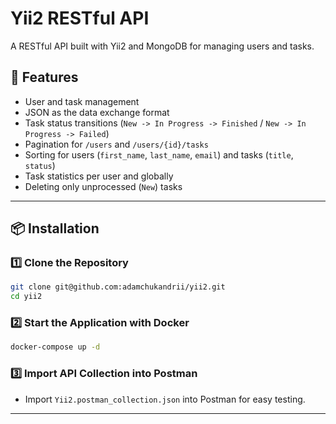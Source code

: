 # Yii2 RESTful API

A RESTful API built with Yii2 and MongoDB for managing users and tasks.

## 🚀 Features
- User and task management
- JSON as the data exchange format
- Task status transitions (`New -> In Progress -> Finished` / `New -> In Progress -> Failed`)
- Pagination for `/users` and `/users/{id}/tasks`
- Sorting for users (`first_name`, `last_name`, `email`) and tasks (`title`, `status`)
- Task statistics per user and globally
- Deleting only unprocessed (`New`) tasks

---

## 📦 Installation

### 1️⃣ Clone the Repository
```sh
git clone git@github.com:adamchukandrii/yii2.git
cd yii2
```

### 2️⃣ Start the Application with Docker
```sh
docker-compose up -d
```

### 3️⃣ Import API Collection into Postman
- Import `Yii2.postman_collection.json` into Postman for easy testing.

---
